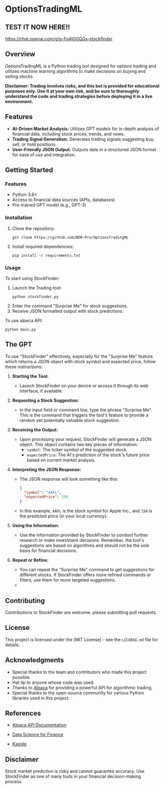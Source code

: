 # OptionsTradingML

## TEST IT NOW HERE!!
https://chat.openai.com/g/g-Fq4lGGQGx-stockfinder


## Overview

OptionsTradingML is a Python trading bot designed for options trading and utilizes machine learning algorithms to make decisions on buying and selling stocks

**Disclaimer: Trading involves risks, and this bot is provided for educational purposes only. Use it at your own risk, and be sure to thoroughly understand the code and trading strategies before deploying it in a live environment.**

## Features
- **AI-Driven Market Analysis:** Utilizes GPT models for in-depth analysis of financial data, including stock prices, trends, and news.
- **Trading Signal Generation:** Generates trading signals suggesting buy, sell, or hold positions.
- **User-Friendly JSON Output:** Outputs data in a structured JSON format for ease of use and integration.

## Getting Started

### Features
- Python 3.8+
- Access to financial data sources (APIs, databases)
- Pre-trained GPT model (e.g., GPT-3)

### Installation
1. Clone the repository:
   ```
   git clone https://github.com/BDR-Pro/OptionsTradingML
   ```
2. Install required dependencies:
   ```
   pip install -r requirements.txt
   ```

### Usage
To start using StockFinder:
1. Launch the Trading tool:
   ```
   python stockfinder.py
   ```
2. Enter the command "Surprise Me" for stock suggestions.
3. Receive JSON formatted output with stock predictions.

To use alpeca API:
   ```
   python main.py
   ```


## The GPT

To use "StockFinder" effectively, especially for the "Surprise Me" feature which returns a JSON object with stock symbol and expected price, follow these instructions:

1. **Starting the Tool:**
   - Launch StockFinder on your device or access it through its web interface, if available.

2. **Requesting a Stock Suggestion:**
   - In the input field or command line, type the phrase "Surprise Me". This is the command that triggers the tool's feature to provide a random yet potentially valuable stock suggestion.

3. **Receiving the Output:**
   - Upon processing your request, StockFinder will generate a JSON object. This object contains two key pieces of information:
     - `symbol`: The ticker symbol of the suggested stock.
     - `expectedPrice`: The AI's prediction of the stock's future price based on current market analysis.

4. **Interpreting the JSON Response:**
   - The JSON response will look something like this:
     ```json
     {
       "symbol": "AAPL",
       "expectedPrice": 150
     }
     ```
   - In this example, `AAPL` is the stock symbol for Apple Inc., and `150` is the predicted price (in your local currency).

5. **Using the Information:**
   - Use the information provided by StockFinder to conduct further research or make investment decisions. Remember, the tool's suggestions are based on algorithms and should not be the sole basis for financial decisions.

6. **Repeat or Refine:**
   - You can repeat the "Surprise Me" command to get suggestions for different stocks. If StockFinder offers more refined commands or filters, use them for more targeted suggestions.
   - 
## Contributing
Contributions to StockFinder are welcome. please submitting pull requests.

## License
This project is licensed under the [MIT License] - see the `LICENSE.md` file for details.

## Acknowledgments
- Special thanks to the team and contributors who made this project possible.
- Hat tip to anyone whose code was used.
- Thanks to [Alpaca](https://alpaca.markets/) for providing a powerful API for algorithmic trading.
- Special thanks to the open-source community for various Python libraries used in this project.

## References

- [Alpaca API Documentation](https://alpaca.markets/docs/api-documentation/)

- [Data Science for Finance](https://www.datacamp.com/community/tutorials/finance-python-trading)

- [Kaggle](kaggle.com)

## Disclaimer
Stock market prediction is risky and cannot guarantee accuracy. Use StockFinder as one of many tools in your financial decision-making process.
